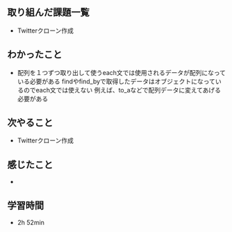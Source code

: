 ## 取り組んだ課題一覧
- Twitterクローン作成
## わかったこと
- 配列を１つずつ取り出して使うeach文では使用されるデータが配列になっている必要がある
  findやfind_byで取得したデータはオブジェクトになっているのでeach文では使えない
  例えば、to_aなどで配列データに変えてあげる必要がある
## 次やること
- Twitterクローン作成
## 感じたこと
- 
## 学習時間
- 2h 52min